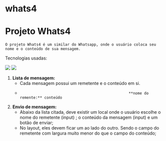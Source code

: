 # whats4

# Projeto Whats4


```
O projeto Whats4 é um similar do Whatsapp, onde o usuário coloca seu nome e o conteúdo de sua mensagem.

```

Tecnologias usadas:

<img src="https://img.shields.io/static/v1?label=javascript&message=language&color=yellow&style=for-the-badge&logo=JAVASCRIPT"/>
<img src="https://img.shields.io/static/v1?label=react&message=lib&color=blue&style=for-the-badge&logo=REACT"/>


1. **Lista de mensagem:**
    - Cada mensagem possui um remetente e o conteúdo em si.
    -
                                                           **nome do remente:** conteúdo

2. **Envio de mensagem:**
    - Abaixo da lista citada, deve existir um local onde o usuário escolhe o nome do remetente (input) ; o conteúdo da mensagem (input) e um botão de enviar;
    - No layout, eles devem ficar um ao lado do outro. Sendo o campo do remetente com largura muito menor do que o campo do conteúdo;
